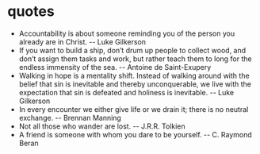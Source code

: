# quotes

- Accountability is about someone reminding you of the person you already are in Christ. -- Luke Gilkerson  
- If you want to build a ship, don’t drum up people to collect wood, and don’t assign them tasks and work, but rather teach them to long for the endless immensity of the sea.  -- Antoine de Saint-Exupery
- Walking in hope is a mentality shift. Instead of walking around with the belief that sin is inevitable and thereby unconquerable, we live with the expectation that sin is defeated and holiness is inevitable. -- Luke Gilkerson
- In every encounter we either give life or we drain it; there is no neutral exchange. -- Brennan Manning
- Not all those who wander are lost. -- J.R.R. Tolkien
- A friend is someone with whom you dare to be yourself. -- C. Raymond Beran
